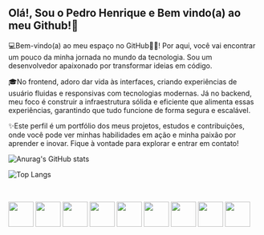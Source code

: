 ## Olá!, Sou o Pedro Henrique e Bem vindo(a) ao meu Github!👋

💻Bem-vindo(a) ao meu espaço no GitHub🌟🌟! Por aqui, você vai encontrar um pouco da minha jornada no mundo da tecnologia. Sou um desenvolvedor apaixonado por transformar ideias em código.

🎓No frontend, adoro dar vida às interfaces, criando experiências de usuário fluidas e responsivas com tecnologias modernas. Já no backend, meu foco é construir a infraestrutura sólida e eficiente que alimenta essas experiências, garantindo que tudo funcione de forma segura e escalável.

✨Este perfil é um portfólio dos meus projetos, estudos e contribuições, onde você pode ver minhas habilidades em ação e minha paixão por aprender e inovar. Fique à vontade para explorar e entrar em contato!

![Anurag's GitHub stats](https://github-readme-stats.vercel.app/api?username=phccoelho&show_icons=true&theme=radical)

![Top Langs](https://github-readme-stats.vercel.app/api/top-langs/?username=phccoelho&layout=compact)


##
<div style="display: inline_block"><br>
  <img align="center" height="50" width"60" src="https://cdn.jsdelivr.net/gh/devicons/devicon@latest/icons/java/java-original-wordmark.svg" />
  <img align="center" height="50" width"60" src="https://cdn.jsdelivr.net/gh/devicons/devicon@latest/icons/javascript/javascript-original.svg" />
  <img align="center" height="50" width"60" src="https://cdn.jsdelivr.net/gh/devicons/devicon@latest/icons/spring/spring-original-wordmark.svg" />
  <img align="center" height="50" width"60" src="https://cdn.jsdelivr.net/gh/devicons/devicon@latest/icons/mysql/mysql-plain-wordmark.svg" />
  <img align="center" height="50" width"60" src="https://cdn.jsdelivr.net/gh/devicons/devicon@latest/icons/html5/html5-original-wordmark.svg" />
  <img align="center" height="50" width"60" src="https://cdn.jsdelivr.net/gh/devicons/devicon@latest/icons/typescript/typescript-original.svg" />
  <img align="center" height="50" width"60" src="https://cdn.jsdelivr.net/gh/devicons/devicon@latest/icons/css3/css3-original-wordmark.svg" />
  <img align="center" height="50" width"60" src="https://cdn.jsdelivr.net/gh/devicons/devicon@latest/icons/swagger/swagger-original.svg" />
  <img align="center" height="50" width"60" src="https://cdn.jsdelivr.net/gh/devicons/devicon@latest/icons/git/git-original.svg" />
</div>



